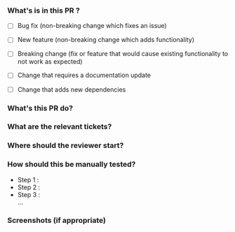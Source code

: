 <!--
  This template is not mandatory.
  It simply serves to provide a guide to allow a better review of pull requests.
-->
### What's is in this PR ?
<!-- Please delete options that are not relevant. -->

- [ ] Bug fix (non-breaking change which fixes an issue)
- [ ] New feature (non-breaking change which adds functionality)
- [ ] Breaking change (fix or feature that would cause existing functionality to not work as expected)


- [ ] Change that requires a documentation update
- [ ] Change that adds new dependencies

### What's this PR do?

<!--
  Please include a summary of the change and which issue is fixed.
  Please also include relevant motivation and context.
  List any dependencies that are required for this change.
-->

### What are the relevant tickets?

<!-- Link issues here -->

### Where should the reviewer start?

<!-- Tell which files are relevant or which parts of the code you are least confident about -->
<!-- You can link a entire file of you branch like this : https://github.com/<owner>/<project>/blob/<branch-name>/<path-to-the-file> -->

### How should this be manually tested?

<!--
  Please describe the tests that you ran to verify your changes. Provide instructions so we can reproduce.
  Please also list any relevant details for your test configuration
-->
  - Step 1 :
  - Step 2 :
  - Step 3 :  
  ...

### Screenshots (if appropriate)
